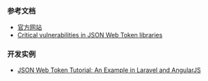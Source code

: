   
### 参考文档
- [官方网站](http://jwt.io/)
- [Critical vulnerabilities in JSON Web Token libraries](https://auth0.com/blog/2015/03/31/critical-vulnerabilities-in-json-web-token-libraries/)
  
### 开发实例
- [JSON Web Token Tutorial: An Example in Laravel and AngularJS](http://www.toptal.com/web/cookie-free-authentication-with-json-web-tokens-an-example-in-laravel-and-angularjs)
